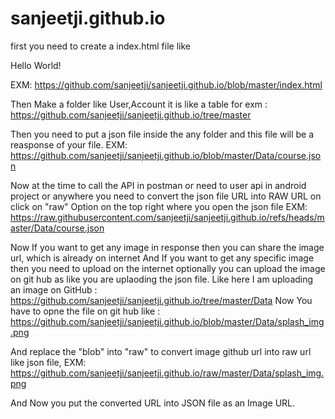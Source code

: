 # sanjeetji.github.io


first you need to create a index.html file like

<!DOCTYPE html>
<html>
<head>
    <title>
        First Web Page
    </title>
</head>
<body>
Hello World!
</body>
</html>

EXM: https://github.com/sanjeetji/sanjeetji.github.io/blob/master/index.html

Then Make a folder like
User,Account
it is like a table for exm : https://github.com/sanjeetji/sanjeetji.github.io/tree/master

Then you need to put a json file inside the any folder and this file will be a reasponse of your file.
EXM: https://github.com/sanjeetji/sanjeetji.github.io/blob/master/Data/course.json

Now at the time to call the API in postman or need to user api in android project or anywhere you need to convert the json file 
URL into RAW URL on click on "raw" Option on the top right where you open the json file
EXM: https://raw.githubusercontent.com/sanjeetji/sanjeetji.github.io/refs/heads/master/Data/course.json

Now If you want to get any image in response then you can share the image url, which is already on internet
And If you want to get any specific image then you need to upload on the internet optionally you can upload the image on git hub as like you are uplaoding the json file. Like here I am uploading an image on GitHub : https://github.com/sanjeetji/sanjeetji.github.io/tree/master/Data
Now You have to opne the file on git hub like : https://github.com/sanjeetji/sanjeetji.github.io/blob/master/Data/splash_img.png

And replace the "blob" into "raw" to convert image github url into raw url like json file,
EXM: https://github.com/sanjeetji/sanjeetji.github.io/raw/master/Data/splash_img.png

And Now you put the converted URL into JSON file as an Image URL.

